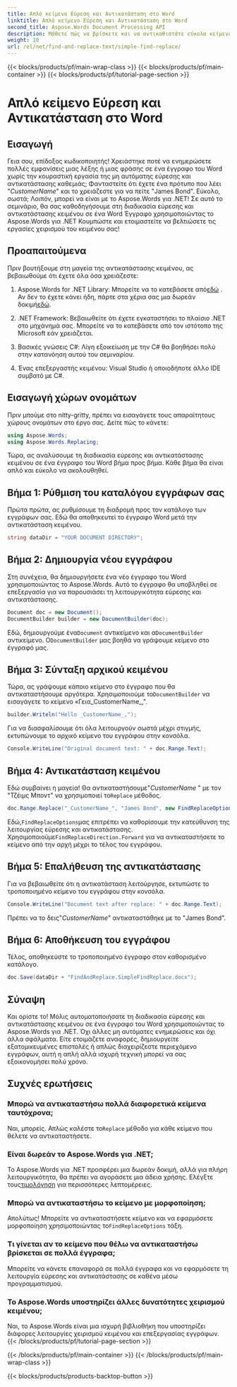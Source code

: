 ```yaml
---
title: Απλό κείμενο Εύρεση και Αντικατάσταση στο Word
linktitle: Απλό κείμενο Εύρεση και Αντικατάσταση στο Word
second_title: Aspose.Words Document Processing API
description: Μάθετε πώς να βρίσκετε και να αντικαθιστάτε εύκολα κείμενο σε έγγραφα του Word χρησιμοποιώντας το Aspose.Words για .NET. Περιλαμβάνεται οδηγός βήμα προς βήμα.
weight: 10
url: /el/net/find-and-replace-text/simple-find-replace/
---
```


{{< blocks/products/pf/main-wrap-class >}}
{{< blocks/products/pf/main-container >}}
{{< blocks/products/pf/tutorial-page-section >}}

# Απλό κείμενο Εύρεση και Αντικατάσταση στο Word

## Εισαγωγή

Γεια σου, επίδοξος κωδικοποιητής! Χρειάστηκε ποτέ να ενημερώσετε πολλές εμφανίσεις μιας λέξης ή μιας φράσης σε ένα έγγραφο του Word χωρίς την κουραστική εργασία της μη αυτόματης εύρεσης και αντικατάστασης καθεμιάς; Φανταστείτε ότι έχετε ένα πρότυπο που λέει "_CustomerName_" και το χρειάζεστε για να πείτε "James Bond". Εύκολο, σωστά; Λοιπόν, μπορεί να είναι με το Aspose.Words για .NET! Σε αυτό το σεμινάριο, θα σας καθοδηγήσουμε στη διαδικασία εύρεσης και αντικατάστασης κειμένου σε ένα Word Έγγραφο χρησιμοποιώντας το Aspose.Words για .NET Κουμπώστε και ετοιμαστείτε να βελτιώσετε τις εργασίες χειρισμού του κειμένου σας!

## Προαπαιτούμενα

Πριν βουτήξουμε στη μαγεία της αντικατάστασης κειμένου, ας βεβαιωθούμε ότι έχετε όλα όσα χρειάζεστε:

1.  Aspose.Words for .NET Library: Μπορείτε να το κατεβάσετε από[εδώ](https://releases.aspose.com/words/net/) . Αν δεν το έχετε κάνει ήδη, πάρτε στα χέρια σας μια δωρεάν δοκιμή[εδώ](https://releases.aspose.com/).

2. .NET Framework: Βεβαιωθείτε ότι έχετε εγκαταστήσει το πλαίσιο .NET στο μηχάνημά σας. Μπορείτε να το κατεβάσετε από τον ιστότοπο της Microsoft εάν χρειάζεται.

3. Βασικές γνώσεις C#: Λίγη εξοικείωση με την C# θα βοηθήσει πολύ στην κατανόηση αυτού του σεμιναρίου.

4. Ένας επεξεργαστής κειμένου: Visual Studio ή οποιοδήποτε άλλο IDE συμβατό με C#.

## Εισαγωγή χώρων ονομάτων

Πριν μπούμε στο nitty-gritty, πρέπει να εισαγάγετε τους απαραίτητους χώρους ονομάτων στο έργο σας. Δείτε πώς το κάνετε:

```csharp
using Aspose.Words;
using Aspose.Words.Replacing;
```

Τώρα, ας αναλύσουμε τη διαδικασία εύρεσης και αντικατάστασης κειμένου σε ένα έγγραφο του Word βήμα προς βήμα. Κάθε βήμα θα είναι απλό και εύκολο να ακολουθηθεί.

## Βήμα 1: Ρύθμιση του καταλόγου εγγράφων σας

Πρώτα πρώτα, ας ρυθμίσουμε τη διαδρομή προς τον κατάλογο των εγγράφων σας. Εδώ θα αποθηκευτεί το έγγραφο Word μετά την αντικατάσταση κειμένου.

```csharp
string dataDir = "YOUR DOCUMENT DIRECTORY";
```

## Βήμα 2: Δημιουργία νέου εγγράφου

Στη συνέχεια, θα δημιουργήσετε ένα νέο έγγραφο του Word χρησιμοποιώντας το Aspose.Words. Αυτό το έγγραφο θα υποβληθεί σε επεξεργασία για να παρουσιάσει τη λειτουργικότητα εύρεσης και αντικατάστασης.

```csharp
Document doc = new Document();
DocumentBuilder builder = new DocumentBuilder(doc);
```

 Εδώ, δημιουργούμε ένα`Document` αντικείμενο και α`DocumentBuilder` αντικείμενο. Ο`DocumentBuilder` μας βοηθά να γράψουμε κείμενο στο έγγραφό μας.

## Βήμα 3: Σύνταξη αρχικού κειμένου

 Τώρα, ας γράψουμε κάποιο κείμενο στο έγγραφο που θα αντικαταστήσουμε αργότερα. Χρησιμοποιούμε το`DocumentBuilder` να εισαγάγετε το κείμενο «Γεια_CustomerName_,".

```csharp
builder.Writeln("Hello _CustomerName_,");
```

Για να διασφαλίσουμε ότι όλα λειτουργούν σωστά μέχρι στιγμής, εκτυπώνουμε το αρχικό κείμενο του εγγράφου στην κονσόλα.

```csharp
Console.WriteLine("Original document text: " + doc.Range.Text);
```

## Βήμα 4: Αντικατάσταση κειμένου

Εδώ συμβαίνει η μαγεία! Θα αντικαταστήσουμε"_CustomerName_ " με τον "Τζέιμς Μποντ" να χρησιμοποιεί το`Replace` μέθοδος. 

```csharp
doc.Range.Replace("_CustomerName_", "James Bond", new FindReplaceOptions(FindReplaceDirection.Forward));
```

 Εδώ,`FindReplaceOptions`μας επιτρέπει να καθορίσουμε την κατεύθυνση της λειτουργίας εύρεσης και αντικατάστασης. Χρησιμοποιούμε`FindReplaceDirection.Forward` για να αντικαταστήσετε το κείμενο από την αρχή μέχρι το τέλος του εγγράφου.

## Βήμα 5: Επαλήθευση της αντικατάστασης

Για να βεβαιωθείτε ότι η αντικατάσταση λειτούργησε, εκτυπώστε το τροποποιημένο κείμενο του εγγράφου στην κονσόλα.

```csharp
Console.WriteLine("Document text after replace: " + doc.Range.Text);
```

Πρέπει να το δεις"_CustomerName_" αντικαταστάθηκε με το "James Bond".

## Βήμα 6: Αποθήκευση του εγγράφου

Τέλος, αποθηκεύστε το τροποποιημένο έγγραφο στον καθορισμένο κατάλογο.

```csharp
doc.Save(dataDir + "FindAndReplace.SimpleFindReplace.docx");
```

## Σύναψη

Και ορίστε το! Μόλις αυτοματοποιήσατε τη διαδικασία εύρεσης και αντικατάστασης κειμένου σε ένα έγγραφο του Word χρησιμοποιώντας το Aspose.Words για .NET. Όχι άλλες μη αυτόματες ενημερώσεις και όχι άλλα σφάλματα. Είτε ετοιμάζετε αναφορές, δημιουργείτε εξατομικευμένες επιστολές ή απλώς διαχειρίζεστε περιεχόμενο εγγράφων, αυτή η απλή αλλά ισχυρή τεχνική μπορεί να σας εξοικονομήσει πολύ χρόνο.

## Συχνές ερωτήσεις

### Μπορώ να αντικαταστήσω πολλά διαφορετικά κείμενα ταυτόχρονα;
 Ναι, μπορείς. Απλώς καλέστε το`Replace` μέθοδο για κάθε κείμενο που θέλετε να αντικαταστήσετε.

### Είναι δωρεάν το Aspose.Words για .NET;
Το Aspose.Words για .NET προσφέρει μια δωρεάν δοκιμή, αλλά για πλήρη λειτουργικότητα, θα πρέπει να αγοράσετε μια άδεια χρήσης. Ελέγξτε τους[τιμολόγηση](https://purchase.aspose.com/buy) για περισσότερες λεπτομέρειες.

### Μπορώ να αντικαταστήσω το κείμενο με μορφοποίηση;
 Απολύτως! Μπορείτε να αντικαταστήσετε κείμενο και να εφαρμόσετε μορφοποίηση χρησιμοποιώντας το`FindReplaceOptions` τάξη.

### Τι γίνεται αν το κείμενο που θέλω να αντικαταστήσω βρίσκεται σε πολλά έγγραφα;
Μπορείτε να κάνετε επαναφορά σε πολλά έγγραφα και να εφαρμόσετε τη λειτουργία εύρεσης και αντικατάστασης σε καθένα μέσω προγραμματισμού.

### Το Aspose.Words υποστηρίζει άλλες δυνατότητες χειρισμού κειμένου;
Ναι, το Aspose.Words είναι μια ισχυρή βιβλιοθήκη που υποστηρίζει διάφορες λειτουργίες χειρισμού κειμένου και επεξεργασίας εγγράφων.
{{< /blocks/products/pf/tutorial-page-section >}}

{{< /blocks/products/pf/main-container >}}
{{< /blocks/products/pf/main-wrap-class >}}

{{< blocks/products/products-backtop-button >}}
